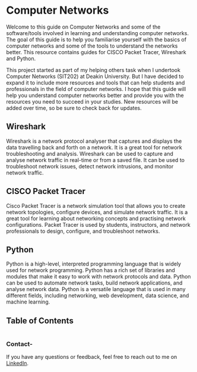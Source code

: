 # **Computer Networks**

Welcome to this guide on Computer Networks and some of the software/tools involved in learning and understanding computer networks. The goal of this guide is to help you familiarise yourself with the basics of computer networks and some of the tools to understand the networks better. This resource contains guides for CISCO Packet Tracer, Wireshark and Python.

This project started as part of my helping others task when I undertook Computer Networks (SIT202) at Deakin University. But I have decided to expand it to include more resources and tools that can help students and professionals in the field of computer networks. I hope that this guide will help you understand computer networks better and provide you with the resources you need to succeed in your studies. New resources will be added over time, so be sure to check back for updates.

## **Wireshark**

Wireshark is a network protocol analyser that captures and displays the data travelling back and forth on a network. It is a great tool for network troubleshooting and analysis. Wireshark can be used to capture and analyse network traffic in real-time or from a saved file. It can be used to troubleshoot network issues, detect network intrusions, and monitor network traffic. 

## **CISCO Packet Tracer**

Cisco Packet Tracer is a network simulation tool that allows you to create network topologies, configure devices, and simulate network traffic. It is a great tool for learning about networking concepts and practising network configurations. Packet Tracer is used by students, instructors, and network professionals to design, configure, and troubleshoot networks.

## **Python**

Python is a high-level, interpreted programming language that is widely used for network programming. Python has a rich set of libraries and modules that make it easy to work with network protocols and data. Python can be used to automate network tasks, build network applications, and analyse network data. Python is a versatile language that is used in many different fields, including networking, web development, data science, and machine learning.

## Table of Contents

```{tableofcontents}
```

### Contact-

If you have any questions or feedback, feel free to reach out to me on [LinkedIn](https://www.linkedin.com/in/brianna-laird/).
